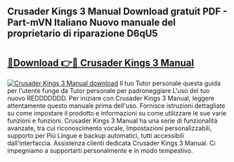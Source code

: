 ## Crusader Kings 3 Manual Download gratuit PDF - Part-mVN Italiano Nuovo manuale del proprietario di riparazione D6qU5

# <h2><a href="http://dfd1jtb.blite.top/?on=Crusader+Kings+3+Manual">🔗Download 👉🔴 Crusader Kings 3 Manual</a></h2>

[![Crusader Kings 3 Manual download](https://i.imgur.com/lujVjoI.png)](http://dfd1jtb.blite.top/?on=Crusader+Kings+3+Manual)
Il tuo Tutor personale questa guida per l'utente funge da Tutor personale per padroneggiare L'uso del tuo nuovo REDDDDDDD. Per iniziare con Crusader Kings 3 Manual, leggere attentamente questo manuale prima dell'uso. Fornisce istruzioni dettagliate su come impostare il prodotto e informazioni su come utilizzare le sue varie funzioni e funzioni. Crusader Kings 3 Manual ha una serie di funzionalità avanzate, tra cui riconoscimento vocale, Impostazioni personalizzabili, supporto per Più Lingue e backup automatici, tutti accessibili dall'interfaccia. Assistenza clienti dedicata Crusader Kings 3 Manual. Ci impegniamo a supportarti personalmente e in modo tempestivo.
